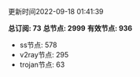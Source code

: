 更新时间2022-09-18 01:41:39

**总订阅: 73**
**总节点: 2999**
**有效节点: 936**
- ss节点: 578
- v2ray节点: 295
- trojan节点: 63
